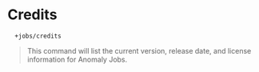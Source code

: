 # Credits #
```
  +jobs/credits
```
> This command will list the current version, release date, and license
> information for Anomaly Jobs.